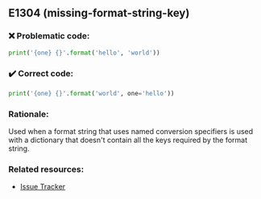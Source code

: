 ## E1304 (missing-format-string-key)

### :x: Problematic code:

```python
print('{one} {}'.format('hello', 'world'))
```

### :heavy_check_mark: Correct code:

```python
print('{one} {}'.format('world', one='hello'))
```

### Rationale:

Used when a format string that uses named conversion specifiers is used with
a dictionary that doesn't contain all the keys required by the format string.

### Related resources:

- [Issue Tracker](https://github.com/PyCQA/pylint/issues?q=is%3Aissue+%22missing-format-string-key%22+OR+%22E1304%22)
